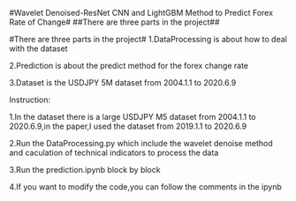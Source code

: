 #Wavelet Denoised-ResNet CNN and LightGBM Method to Predict Forex Rate of Change#
##There are three parts in the project##

#There are three parts in the project#
1.DataProcessing is about how to deal with the dataset

2.Prediction is about the predict method for the forex change rate

3.Dataset is the USDJPY 5M dataset from 2004.1.1 to 2020.6.9

Instruction:

1.In the dataset there is a large USDJPY M5 dataset from 2004.1.1 to 2020.6.9,in the paper,I used the dataset from 2019.1.1 to 2020.6.9

2.Run the DataProcessing.py which include the wavelet denoise method and caculation of technical indicators to process the data

3.Run the prediction.ipynb block by block

4.If you want to modify the code,you can follow the comments in the ipynb
